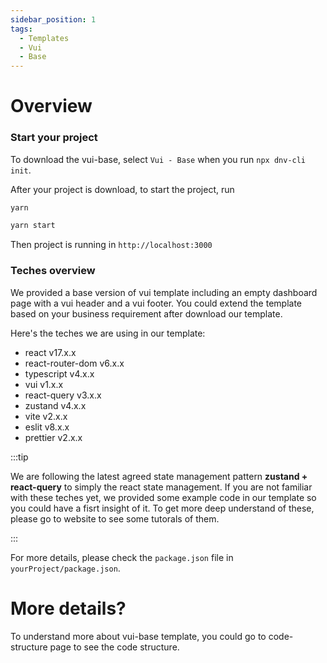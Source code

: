 ```yaml
---
sidebar_position: 1
tags:
  - Templates
  - Vui
  - Base
---
```


# Overview

### Start your project

To download the vui-base, select `Vui - Base` when you run `npx dnv-cli init`.

After your project is download, to start the project, run

```bash
yarn

yarn start
```

Then project is running in `http://localhost:3000`

### Teches overview

We provided a base version of vui template including an empty dashboard page with a vui header and a vui footer. You could extend the template based on your business requirement after download our template.

Here's the teches we are using in our template:

- react v17.x.x
- react-router-dom v6.x.x
- typescript v4.x.x
- vui v1.x.x
- react-query v3.x.x
- zustand v4.x.x
- vite v2.x.x
- eslit v8.x.x
- prettier v2.x.x

:::tip

We are following the latest agreed state management pattern **zustand + react-query** to simply the react state management. If you are not familiar with these teches yet, we provided some example code in our template so you could have a fisrt insight of it. To get more deep understand of these, please go to website to see some tutorals of them.

:::

For more details, please check the `package.json` file in `yourProject/package.json`.

# More details?

To understand more about vui-base template, you could go to code-structure page to see the code structure.

